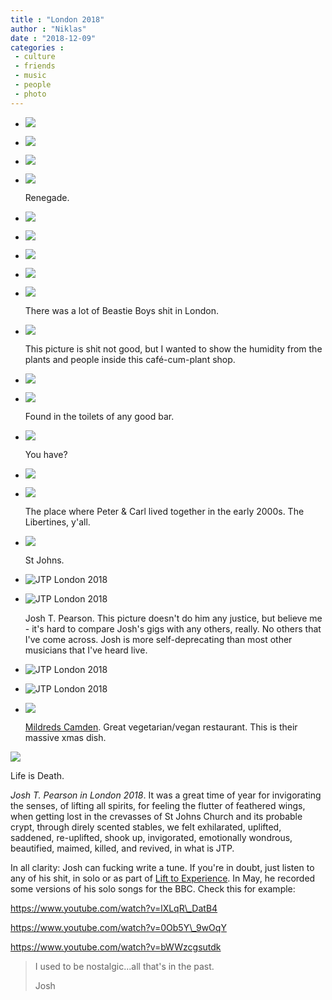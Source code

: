 ```yaml
---
title : "London 2018"
author : "Niklas"
date : "2018-12-09"
categories : 
 - culture
 - friends
 - music
 - people
 - photo
---
```


- ![](https://niklasblog.com/wp-content/IMG_20181202_201532-e1543790612795-576x1024.jpg)
    
- ![](https://niklasblog.com/wp-content/IMG_20181202_185329-1024x611.jpg)
    
- ![](https://niklasblog.com/wp-content/IMG_20181202_180149-734x1024.jpg)
    
- ![](https://niklasblog.com/wp-content/IMG_20181202_190642-576x1024.jpg)
    
    Renegade.
    

- ![](https://niklasblog.com/wp-content/IMG_20181203_133717-1024x576.jpg)
    
- ![](https://niklasblog.com/wp-content/IMG_20181203_134328-576x1024.jpg)
    
- ![](https://niklasblog.com/wp-content/IMG_20181203_144935-1024x576.jpg)
    
      
    
- ![](https://niklasblog.com/wp-content/IMG_20181203_145054-1024x576.jpg)
    
- ![](https://niklasblog.com/wp-content/IMG_20181203_153046-1024x576.jpg)
    
    There was a lot of Beastie Boys shit in London.
    
- ![](https://niklasblog.com/wp-content/IMG_20181203_165249-e1544247887287-576x1024.jpg)
    
    This picture is shit not good, but I wanted to show the humidity from the plants and people inside this café-cum-plant shop.
    
- ![](https://niklasblog.com/wp-content/IMG_20181203_181518-576x1024.jpg)
    
- ![](https://niklasblog.com/wp-content/IMG_20181203_190528-1024x576.jpg)
    
    Found in the toilets of any good bar.
    

- ![](https://niklasblog.com/wp-content/2018-12-04-03.43.21-1-1024x576.jpg)
    
    You have?
    
- ![](https://niklasblog.com/wp-content/IMG_20181204_133903-e1544213716805-576x1024.jpg)
    
- ![](https://niklasblog.com/wp-content/IMG_20181204_130521-e1544247809733-576x1024.jpg)
    
    The place where Peter & Carl lived together in the early 2000s. The Libertines, y'all.
    
- ![](https://niklasblog.com/wp-content/IMG_20181204_200100_317-1024x1024.jpg)
    
    St Johns.
    

- ![JTP London 2018](https://niklasblog.com/wp-content/IMG_20181205_205938-1024x576.jpg)
    
- ![JTP London 2018](https://niklasblog.com/wp-content/IMG_20181205_210436-1024x576.jpg)
    
    Josh T. Pearson. This picture doesn't do him any justice, but believe me - it's hard to compare Josh's gigs with any others, really. No others that I've come across. Josh is more self-deprecating than most other musicians that I've heard live.
    
- ![JTP London 2018](https://niklasblog.com/wp-content/IMG_20181205_184515-1024x576.jpg)
    
- ![JTP London 2018](https://niklasblog.com/wp-content/IMG_20181205_184309-576x1024.jpg)
    
- ![](https://niklasblog.com/wp-content/IMG_20181206_141915-1024x576.jpg)
    
    [Mildreds Camden](http://www.mildreds.co.uk/camden/). Great vegetarian/vegan restaurant. This is their massive xmas dish.
    

![](https://niklasblog.com/wp-content/Screenshot_20181207-145327.png)

Life is Death.

_Josh T. Pearson in London 2018_. It was a great time of year for invigorating the senses, of lifting all spirits, for feeling the flutter of feathered wings, when getting lost in the crevasses of St Johns Church and its probable crypt, through direly scented stables, we felt exhilarated, uplifted, saddened, re-uplifted, shook up, invigorated, emotionally wondrous, beautified, maimed, killed, and revived, in what is JTP.

In all clarity: Josh can fucking write a tune. If you're in doubt, just listen to any of his shit, in solo or as part of [Lift to Experience](https://www.youtube.com/watch?v=Iu9hP0APmc0). In May, he recorded some versions of his solo songs for the BBC. Check this for example:

https://www.youtube.com/watch?v=lXLqR\_DatB4

https://www.youtube.com/watch?v=0Ob5Y\_9wOqY

https://www.youtube.com/watch?v=bWWzcgsutdk

> I used to be nostalgic...all that's in the past.
> 
> Josh
